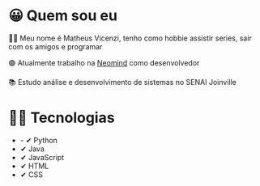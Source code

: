 # 😀 Quem sou eu
👨‍💻 Meu nome é Matheus Vicenzi, tenho como hobbie assistir series, sair com os amigos e programar

🟢 Atualmente trabalho na <a href="https://www.neomind.com.br/" rel="nofollow">Neomind</a> como desenvolvedor

📚 Estudo análise e desenvolvimento de sistemas no SENAI Joinville

<!-- 👨‍🏫 Monitor no SENAI Joinville, auxiliando outros alunos nas matérias de lógica de programação e programação orientada a objetos -->

# 🐱‍🐉 Tecnologias

<ul>
  <li>
   - ✔ Python
  </li>
  <li>
    ✔ Java
  </li>
  <li>
    ✔ JavaScript
  </li>
  <li>
    ✔ HTML
  </li>
  <li>
    ✔ CSS
  </li>
</ul>



